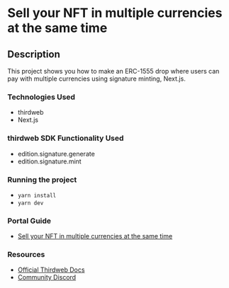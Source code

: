 # Sell your NFT in multiple currencies at the same time

## Description

This project shows you how to make an ERC-1555 drop where users can pay with multiple currencies using signature minting, Next.js.

### Technologies Used

- thirdweb
- Next.js

### thirdweb SDK Functionality Used

- edition.signature.generate
- edition.signature.mint

### Running the project

- `yarn install`
- `yarn dev`

### Portal Guide

- [Sell your NFT in multiple currencies at the same time](https://portal.thirdweb.com/guides/sell-nft-multiple-currencies)

### Resources

- [Official Thirdweb Docs](https://docs.thirdeb.com)
- [Community Discord](https://discord.gg/thirdweb)
